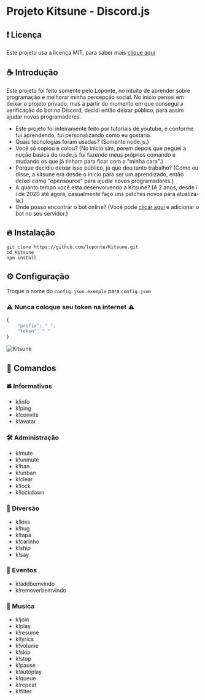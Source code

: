 # Projeto Kitsune - Discord.js

## ❗ Licença
Este projeto usa a licença MIT, para saber mais [clique aqui](https://github.com/loponte/Kitsune/blob/main/LICENSE)

## ☕ Introdução
Este projeto foi feito somente pelo Loponte, no intuito de aprender sobre programação e melhorar minha percepção social. No inicio pensei em deixar o projeto privado, mas a partir do momento em que consegui a verificação do bot no Discord, decidi então deixar público, para assim ajudar novos programadores.

*  Este projeto foi inteiramente feito por tutoriais de youtube, e conforme fui aprendendo, fui personalizando como eu gostaria.
*  Quais tecnologias foram usadas? (Somente node.js.)
*  Você só copiou e colou? (No inicio sim, porem depois que peguei a noção basica do node.js fui fazendo meus próprios comando e mudando os que já tinham para ficar com a "minha cara".)
*  Porque decidiu deixar isso público, já que deu tanto trabalho? (Como eu disse, a kitsune era desde o inicio para ser um aprendizado, então deixei como "opensource" para ajudar novos programadores.)
*  A quanto tempo você esta desenvolvendo a Kitsune? (A 2 anos, desde i i de 2020 até agora, casualmente faço uns patches novos para atualiza-la.)
*  Onde posso encontrar o bot online? (Você pode [clicar aqui](https://discord.com/api/oauth2/authorize?client_id=735241944757829792&permissions=8&scope=bot) e adicionar o bot no seu servidor.)

## 🔥 Instalação

```
git clone https://github.com/loponte/Kitsune.git
cd Kitsune
npm install
```

## ⚙ Configuração
Troque o nome do `config.json.exemplo` para `config.json`
### ⚠️ Nunca coloque seu token na internet ⚠️

```js
{
    "prefix": " ",
    "token": " "
}
```

![Kitsune](https://cdn.discordapp.com/attachments/852996930740682782/884846115768385558/Screenshot_3.png)

## 💬 Comandos
### 🛎 Informativos
* k!info
* k!ping
* k!convite
* k!avatar
### 🛠 Administração
* k!mute
* k!unmute
* k!ban
* k!unban
* k!clear
* k!lock
* k!lockdown
### 🎪 Diversão
* k!kiss
* k!hug
* k!tapa
* k!carinho
* k!ship
* k!say
### 🔮 Eventos
* k!addbemvindo
* k!removerbemvindo
### 🎵 Musica
* k!join
* k!play
* k!resume
* k!lyrics
* k!volume
* k!skip
* k!stop
* k!pause
* k!autoplay
* k!queue
* k!repeat
* k!filter